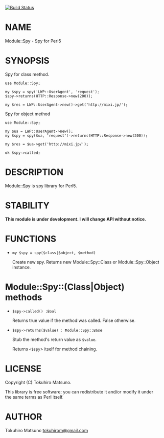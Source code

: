 [![Build Status](https://travis-ci.org/tokuhirom/Module-Spy.png?branch=master)](https://travis-ci.org/tokuhirom/Module-Spy)
# NAME

Module::Spy - Spy for Perl5

# SYNOPSIS

Spy for class method.

    use Module::Spy;

    my $spy = spy('LWP::UserAgent', 'request');
    $spy->returns(HTTP::Response->new(200));

    my $res = LWP::UserAgent->new()->get('http://mixi.jp/');

Spy for object method

    use Module::Spy;

    my $ua = LWP::UserAgent->new();
    my $spy = spy($ua, 'request')->returns(HTTP::Response->new(200));

    my $res = $ua->get('http://mixi.jp/');

    ok $spy->called;

# DESCRIPTION

Module::Spy is spy library for Perl5.

# STABILITY

__This module is under development. I will change API without notice.__

# FUNCTIONS

- `my $spy = spy($class|$object, $method)`

    Create new spy. Returns new Module::Spy::Class or Module::Spy::Object instance.

# Module::Spy::(Class|Object) methods

- `$spy->called() :Bool`

    Returns true value if the method was called. False otherwise.

- `$spy->returns($value) : Module::Spy::Base`

    Stub the method's return value as `$value`.

    Returns `<$spy`\> itself for method chaining.

# LICENSE

Copyright (C) Tokuhiro Matsuno.

This library is free software; you can redistribute it and/or modify
it under the same terms as Perl itself.

# AUTHOR

Tokuhiro Matsuno <tokuhirom@gmail.com>
